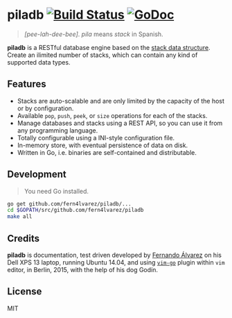 piladb [![Build Status](https://travis-ci.org/fern4lvarez/piladb.svg?branch=master)](https://travis-ci.org/fern4lvarez/piladb) [![GoDoc](https://godoc.org/github.com/fern4lvarez/piladb?status.svg)](https://godoc.org/github.com/fern4lvarez/piladb)
======

> _[pee-lah-dee-bee]_. _pila_ means _stack_ in Spanish.

**piladb** is a RESTful database engine based on the [stack data structure](
https://en.wikipedia.org/wiki/Stack_%28abstract_data_type%29).
Create an ilimited number of stacks, which can contain any kind of supported
data types.

Features
--------

* Stacks are auto-scalable and are only limited by the capacity of the host
  or by configuration.
* Available `pop`, `push`, `peek`, or `size` operations for each of the stacks.
* Manage databases and stacks using a REST API, so you can use it from
  any programming language.
* Totally configurable using a INI-style configuration file.
* In-memory store, with eventual persistence of data on disk.
* Written in Go, i.e. binaries are self-contained and distributable.

Development
-----------

> You need Go installed.

```bash
go get github.com/fern4lvarez/piladb/...
cd $GOPATH/src/github.com/fern4lvarez/piladb
make all
```

Credits
-------

**piladb** is documentation, test driven developed by [Fernando Álvarez](
http://www.fer.ac) on his Dell XPS 13 laptop, running Ubuntu 14.04, and
using [`vim-go`](https://github.com/fatih/vim-go) plugin within `vim` editor,
in Berlin, 2015, with the help of his dog Godín.

License
-------

MIT

